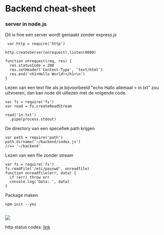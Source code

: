 # Backend cheat-sheet 


### server in node.js

Dit is hoe een server wordt gemaakt zonder express.js
```
 var http = require('http')

http.createServer(onrequest).listen(8000)

function onrequest(req, res) {
  res.statusCode = 200
  res.setHeader('Content-Type', 'text/html')
  res.end('<h1>Hello World!</h1>\n')
} 
```
Lezen van een text file als je bijvoorbeeld "echo Hallo allemaal > in.txt" zou uitvoeren, dan kan node dit uitlezen met de volgende code.

```
var fs = require('fs')
var read = fs.createReadStream

read('in.txt')
  .pipe(process.stdout)
  ```
  De directory van een specefiek path krijgen 
  
  ```
  var path = require('path')
path.dirname('~/backend/index.js')
//=> '~/backend' 
```
Lezen van een file zonder stream
```
var fs = require('fs')
fs.readFile('/etc/passwd', onreadfile)
function onreadfile(err, data) {
  if (err) throw err
  console.log('Data: ', data)
}
```
Package maken 

 ```
 npm-init --yes
  
```
![](https://imgur.com/a/mxDpv)


http status codes: [link](https://httpstatuses.com/)
